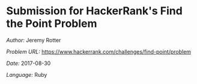 # Submission for HackerRank's Find the Point Problem 

*Author:* Jeremy Rotter

*Problem URL:* https://www.hackerrank.com/challenges/find-point/problem

*Date:* 2017-08-30

*Language:* Ruby
